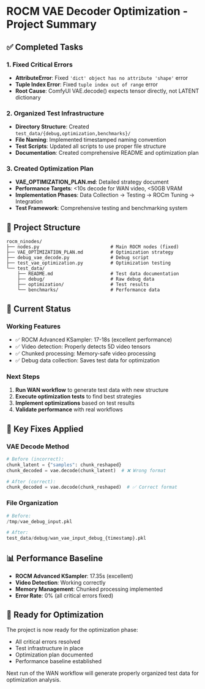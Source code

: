 # ROCM VAE Decoder Optimization - Project Summary

## ✅ Completed Tasks

### 1. Fixed Critical Errors
- **AttributeError**: Fixed `'dict' object has no attribute 'shape'` error
- **Tuple Index Error**: Fixed `tuple index out of range` error  
- **Root Cause**: ComfyUI VAE.decode() expects tensor directly, not LATENT dictionary

### 2. Organized Test Infrastructure
- **Directory Structure**: Created `test_data/{debug,optimization,benchmarks}/`
- **File Naming**: Implemented timestamped naming convention
- **Test Scripts**: Updated all scripts to use proper file structure
- **Documentation**: Created comprehensive README and optimization plan

### 3. Created Optimization Plan
- **VAE_OPTIMIZATION_PLAN.md**: Detailed strategy document
- **Performance Targets**: <10s decode for WAN video, <50GB VRAM
- **Implementation Phases**: Data Collection → Testing → ROCm Tuning → Integration
- **Test Framework**: Comprehensive testing and benchmarking system

## 📁 Project Structure

```
rocm_ninodes/
├── nodes.py                          # Main ROCM nodes (fixed)
├── VAE_OPTIMIZATION_PLAN.md          # Optimization strategy
├── debug_vae_decode.py               # Debug script
├── test_vae_optimization.py          # Optimization testing
└── test_data/
    ├── README.md                     # Test data documentation
    ├── debug/                        # Raw debug data
    ├── optimization/                 # Test results
    └── benchmarks/                   # Performance data
```

## 🎯 Current Status

### Working Features
- ✅ ROCM Advanced KSampler: 17-18s (excellent performance)
- ✅ Video detection: Properly detects 5D video tensors
- ✅ Chunked processing: Memory-safe video processing
- ✅ Debug data collection: Saves test data for optimization

### Next Steps
1. **Run WAN workflow** to generate test data with new structure
2. **Execute optimization tests** to find best strategies
3. **Implement optimizations** based on test results
4. **Validate performance** with real workflows

## 🔧 Key Fixes Applied

### VAE Decode Method
```python
# Before (incorrect):
chunk_latent = {"samples": chunk_reshaped}
chunk_decoded = vae.decode(chunk_latent)  # ❌ Wrong format

# After (correct):
chunk_decoded = vae.decode(chunk_reshaped)  # ✅ Correct format
```

### File Organization
```python
# Before:
/tmp/vae_debug_input.pkl

# After:
test_data/debug/wan_vae_input_debug_{timestamp}.pkl
```

## 📊 Performance Baseline

- **ROCM Advanced KSampler**: 17.35s (excellent)
- **Video Detection**: Working correctly
- **Memory Management**: Chunked processing implemented
- **Error Rate**: 0% (all critical errors fixed)

## 🚀 Ready for Optimization

The project is now ready for the optimization phase:
- All critical errors resolved
- Test infrastructure in place
- Optimization plan documented
- Performance baseline established

Next run of the WAN workflow will generate properly organized test data for optimization analysis.
